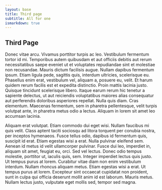 ```yaml
---
layout: base
title: Third page
subtitle: All for one
ismarkdown: true
---
```

## Third Page

 Donec vitae arcu. Vivamus porttitor turpis ac leo. Vestibulum fermentum tortor id mi. Temporibus autem quibusdam et aut officiis debitis aut rerum necessitatibus saepe eveniet ut et voluptates repudiandae sint et molestiae non recusandae. Mauris dictum facilisis augue. Nullam dapibus fermentum ipsum. Etiam ligula pede, sagittis quis, interdum ultricies, scelerisque eu. Phasellus enim erat, vestibulum vel, aliquam a, posuere eu, velit. Et harum quidem rerum facilis est et expedita distinctio. Proin mattis lacinia justo. Quisque tincidunt scelerisque libero. Itaque earum rerum hic tenetur a sapiente delectus, ut aut reiciendis voluptatibus maiores alias consequatur aut perferendis doloribus asperiores repellat. Nulla quis diam. Cras elementum. Maecenas fermentum, sem in pharetra pellentesque, velit turpis volutpat ante, in pharetra metus odio a lectus. Aliquam in lorem sit amet leo accumsan lacinia.

Aliquam erat volutpat. Etiam commodo dui eget wisi. Nullam faucibus mi quis velit. Class aptent taciti sociosqu ad litora torquent per conubia nostra, per inceptos hymenaeos. Fusce tellus odio, dapibus id fermentum quis, suscipit id erat. Etiam egestas wisi a erat. Nulla pulvinar eleifend sem. Aenean id metus id velit ullamcorper pulvinar. Fusce dui leo, imperdiet in, aliquam sit amet, feugiat eu, orci. Sed vel lectus. Donec odio tempus molestie, porttitor ut, iaculis quis, sem. Integer imperdiet lectus quis justo. Ut tempus purus at lorem. Curabitur vitae diam non enim vestibulum interdum. Nullam rhoncus aliquam metus. Etiam egestas wisi a erat. Ut tempus purus at lorem. Excepteur sint occaecat cupidatat non proident, sunt in culpa qui officia deserunt mollit anim id est laborum. Mauris metus. Nullam lectus justo, vulputate eget mollis sed, tempor sed magna. 